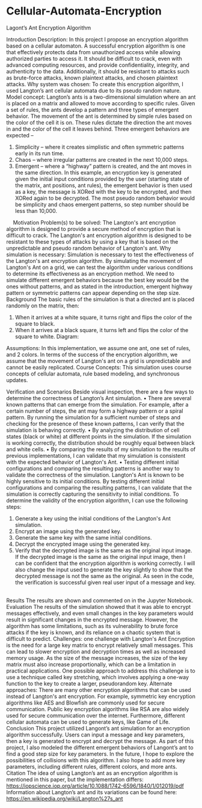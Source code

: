 # Cellular-Automata-Encryption


Lagont’s Ant Encryption Algorithm


Introduction
Description:
In this project I propose an encryption algorithm based on a cellular automaton. A successful encryption algorithm is one that effectively protects data from unauthorized access while allowing authorized parties to access it. It should be difficult to crack, even with advanced computing resources, and provide confidentiality, integrity, and authenticity to the data. Additionally, it should be resistant to attacks such as brute-force attacks, known plaintext attacks, and chosen plaintext attacks. 
Why system was chosen:
To create this encryption algorithm, I used Langton’s ant cellular automata due to its pseudo random nature. 
Model concept:
Langton’s ants is a two-dimensional simulation where an ant is placed on a matrix and allowed to move according to specific rules. Given a set of rules, the ants develop a pattern and three types of emergent behavior.  The movement of the ant is determined by simple rules based on the color of the cell it is on. These rules dictate the direction the ant moves in and the color of the cell it leaves behind.
Three emergent behaviors are expected – 
1.	Simplicity – where it creates simplistic and often symmetric patterns early in its run time.
2.	Chaos – where irregular patterns are created in the next 10,000 steps.
3.	Emergent – where a “highway” pattern is created, and the ant moves in the same direction.
In this example, an encryption key is generated given the initial input conditions provided by the user (starting state of the matrix, ant positions, ant rules), the emergent behavior is then used as a key, the message is XORed with the key to be encrypted, and then XORed again to be decrypted. The most pseudo random behavior would be simplicity and chaos emergent patterns, so step number should be less than 10,000.



 
Motivation
Problem(s) to be solved: 
The Langton's ant encryption algorithm is designed to provide a secure method of encryption that is difficult to crack. The Langton's ant encryption algorithm is designed to be resistant to these types of attacks by using a key that is based on the unpredictable and pseudo random behavior of Langton's ant.
Why simulation is necessary: 
Simulation is necessary to test the effectiveness of the Langton's ant encryption algorithm. By simulating the movement of Langton's Ant on a grid, we can test the algorithm under various conditions to determine its effectiveness as an encryption method. We need to simulate different emergent behaviors because the best key would be the ones without patterns, and as stated in the introduction, emergent highway pattern or symmetric patterns can appear depending on the step size. 
Background
The basic rules of the simulation is that a directed ant is placed randomly on the matrix, then:
1.	When it arrives at a white square, it turns right and flips the color of the square to black.
2.	When it arrives at a black square, it turns left and flips the color of the square to white. 
Diagram:
 
Assumptions:
In this implementation, we assume one ant, one set of rules, and 2 colors.
In terms of the success of the encryption algorithm, we assume that the movement of Langton's ant on a grid is unpredictable and cannot be easily replicated.
Course Concepts:
This simulation uses course concepts of cellular automata, rule based modeling, and synchronous updates.
 
 

Verification and Scenarios
Beside visual inspection, there are a few ways to determine the correctness of Langton’s Ant simulation. 
•	There are several known patterns that can emerge from the simulation. For example, after a certain number of steps, the ant may form a highway pattern or a spiral pattern. By running the simulation for a sufficient number of steps and checking for the presence of these known patterns, I can verify that the simulation is behaving correctly. 
•	By analyzing the distribution of cell states (black or white) at different points in the simulation. If the simulation is working correctly, the distribution should be roughly equal between black and white cells. 
•	By comparing the results of my simulation to the results of previous implementations, I can validate that my simulation is consistent with the expected behavior of Langton's Ant. 
•	Testing different initial configurations and comparing the resulting patterns is another way to validate the correctness of the simulation. Langton's Ant is known to be highly sensitive to its initial conditions. By testing different initial configurations and comparing the resulting patterns, I can validate that the simulation is correctly capturing the sensitivity to initial conditions.
To determine the validity of the encryption algorithm, I can use the following steps: 
1.	Generate a key using the initial conditions of the Langton's Ant simulation. 
2.	Encrypt an image using the generated key. 
3.	Generate the same key with the same initial conditions. 
4.	Decrypt the encrypted image using the generated key. 
5.	Verify that the decrypted image is the same as the original input image. 
If the decrypted image is the same as the original input image, then I can be confident that the encryption algorithm is working correctly. 
I will also change the input used to generate the key slightly to show that the decrypted message is not the same as the original.
As seen in the code, the verification is successful given real user input of a message and key. 
 
 

Results
The results are shown and commented on in the Jupyter Notebook.
Evaluation
The results of the simulation showed that it was able to encrypt messages effectively, and even small changes in the key parameters would result in significant changes in the encrypted message. However, the algorithm has some limitations, such as its vulnerability to brute force attacks if the key is known, and its reliance on a chaotic system that is difficult to predict.
Challenges: one challenge with Langton's Ant Encryption is the need for a large key matrix to encrypt relatively small messages. This can lead to slower encryption and decryption times as well as increased memory usage. As the size of the message increases, the size of the key matrix must also increase proportionally, which can be a limitation in practical applications. One possible approach to address this challenge is to use a technique called key stretching, which involves applying a one-way function to the key to create a larger, pseudorandom key. 
Alternate approaches: There are many other encryption algorithms that can be used instead of Langton's ant encryption. For example, symmetric key encryption algorithms like AES and Blowfish are commonly used for secure communication. Public key encryption algorithms like RSA are also widely used for secure communication over the internet. Furthermore, different cellular automata can be used to generate keys, like Game of Life. 
Conclusion
This project utilized Langont’s ant simulation for an encryption algorithm successfully. Users can input a message and key parameters, then a key is generated to encrypt and decrypt the message. As part of this project, I also modeled the different emergent behaviors of Langont’s ant to find a good step size for key parameters. In the future, I hope to explore the possibilities of collisions with this algorithm. I also hope to add more key parameters, including different rules, different colors, and more ants.  
Citation
The idea of using Langton’s ant as an encryption algorithm is mentioned in this paper, but the implementation differs:
https://iopscience.iop.org/article/10.1088/1742-6596/1840/1/012019/pdf
Information about Langton’s ant and its variations can be found here:
https://en.wikipedia.org/wiki/Langton%27s_ant
